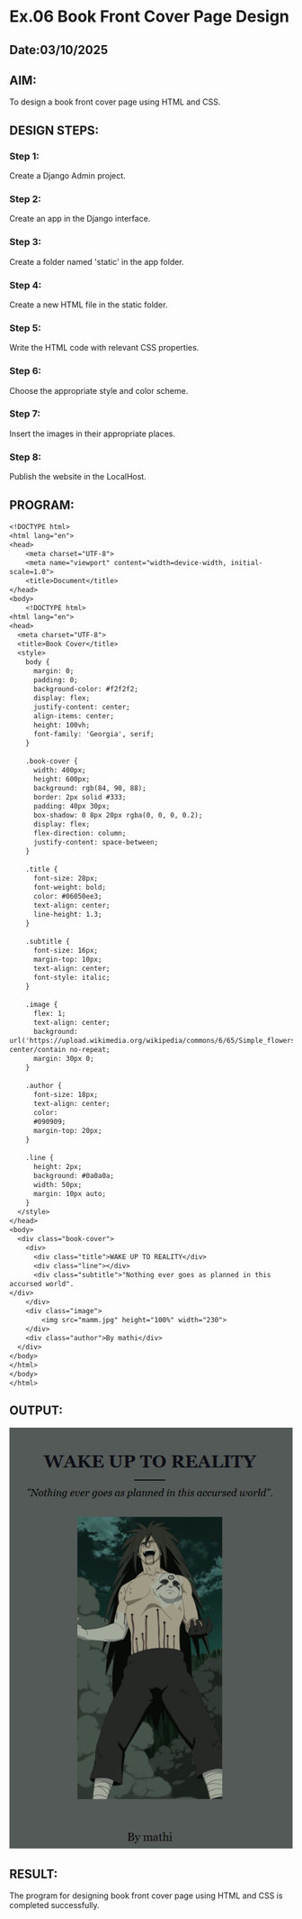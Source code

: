 # Ex.06 Book Front Cover Page Design
## Date:03/10/2025

## AIM:
To design a book front cover page using HTML and CSS.

## DESIGN STEPS:

### Step 1:
Create a Django Admin project.

### Step 2:
Create an app in the Django interface.

### Step 3:
Create a folder named 'static' in the app folder.

### Step 4:
Create a new HTML file in the static folder.

### Step 5:
Write the HTML code with relevant CSS properties.

### Step 6:
Choose the appropriate style and color scheme.

### Step 7:
Insert the images in their appropriate places.

### Step 8:
Publish the website in the LocalHost.

## PROGRAM:
```
<!DOCTYPE html>
<html lang="en">
<head>
    <meta charset="UTF-8">
    <meta name="viewport" content="width=device-width, initial-scale=1.0">
    <title>Document</title>
</head>
<body>
    <!DOCTYPE html>
<html lang="en">
<head>
  <meta charset="UTF-8">
  <title>Book Cover</title>
  <style>
    body {
      margin: 0;
      padding: 0;
      background-color: #f2f2f2;
      display: flex;
      justify-content: center;
      align-items: center;
      height: 100vh;
      font-family: 'Georgia', serif;
    }

    .book-cover {
      width: 400px;
      height: 600px;
      background: rgb(84, 90, 88);
      border: 2px solid #333;
      padding: 40px 30px;
      box-shadow: 0 8px 20px rgba(0, 0, 0, 0.2);
      display: flex;
      flex-direction: column;
      justify-content: space-between;
    }

    .title {
      font-size: 28px;
      font-weight: bold;
      color: #06050ee3;
      text-align: center;
      line-height: 1.3;
    }

    .subtitle {
      font-size: 16px;
      margin-top: 10px;
      text-align: center;
      font-style: italic;
    }

    .image {
      flex: 1;
      text-align: center;
      background: url('https://upload.wikimedia.org/wikipedia/commons/6/65/Simple_flowers_black_line_art.png') center/contain no-repeat;
      margin: 30px 0;
    }

    .author {
      font-size: 18px;
      text-align: center;
      color: 
      #090909;
      margin-top: 20px;
    }

    .line {
      height: 2px;
      background: #0a0a0a;
      width: 50px;
      margin: 10px auto;
    }
  </style>
</head>
<body>
  <div class="book-cover">
    <div>
      <div class="title">WAKE UP TO REALITY</div>
      <div class="line"></div>
      <div class="subtitle">"Nothing ever goes as planned in this accursed world".
</div>
    </div>
    <div class="image">
        <img src="mamm.jpg" height="100%" width="230">
    </div>
    <div class="author">By mathi</div>
  </div>
</body>
</html>
</body>
</html>
```

## OUTPUT:
![alt text](image-1.png)

## RESULT:
The program for designing book front cover page using HTML and CSS is completed successfully.
